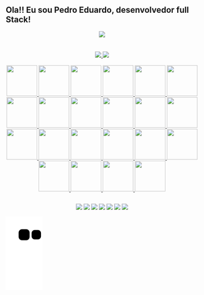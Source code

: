 ## Ola!! Eu sou Pedro Eduardo, desenvolvedor full Stack!

<div  style="display: inline_block; text-decoration: none" align="center">
  <img src="https://media.giphy.com/media/1C8bHHJturSx2/giphy.gif" />
</div><br><br>

<div align="center">
  <a href="https://github.com/Pedro-Eduardo">
  <img height="180em" src="https://github-readme-stats.vercel.app/api?username=Pedro-Eduardo&show_icons=true&theme=dracula&include_all_commits=true&count_private=true"/>
  <img height="180em" src="https://github-readme-stats.vercel.app/api/top-langs/?username=Pedro-Eduardo&layout=compact&langs_count=7&theme=dracula"/>
</div>
<div style="display: inline_block; text-decoration: none" align="center"><br>
  
  <div>
        <img style="text-decoration: none" height="80" width="80" src="https://cdn.jsdelivr.net/gh/devicons/devicon/icons/react/react-original.svg" />   
        <img style="text-decoration: none" height="80" width="80" src="https://cdn.jsdelivr.net/gh/devicons/devicon/icons/swift/swift-original-wordmark.svg" />     
        <img height="80" width="80" src="https://cdn.jsdelivr.net/gh/devicons/devicon/icons/django/django-plain-wordmark.svg" />   
        <img height="80" width="80" src="https://cdn.jsdelivr.net/gh/devicons/devicon/icons/rails/rails-plain-wordmark.svg" />  
        <img height="80" width="80" src="https://cdn.jsdelivr.net/gh/devicons/devicon/icons/php/php-original.svg" />
        <img height="80" width="80" src="https://cdn.jsdelivr.net/gh/devicons/devicon/icons/postgresql/postgresql-original-wordmark.svg" />   
        <img height="80" width="80" src="https://cdn.jsdelivr.net/gh/devicons/devicon/icons/linux/linux-original.svg" />  
        <img height="80" width="80" src="https://cdn.jsdelivr.net/gh/devicons/devicon/icons/git/git-original-wordmark.svg" />    
        <img height="80" width="80" src="https://cdn.jsdelivr.net/gh/devicons/devicon/icons/docker/docker-original-wordmark.svg" />
        <img height="80" width="80" src="https://cdn.jsdelivr.net/gh/devicons/devicon/icons/heroku/heroku-plain-wordmark.svg" />
        <img height="80" width="80" src="https://cdn.jsdelivr.net/gh/devicons/devicon/icons/mongodb/mongodb-original-wordmark.svg" />
        <img height="80" width="80" src="https://cdn.jsdelivr.net/gh/devicons/devicon/icons/microsoftsqlserver/microsoftsqlserver-plain-wordmark.svg" />       
        <img height="80" width="80" src="https://cdn.jsdelivr.net/gh/devicons/devicon/icons/java/java-original-wordmark.svg" />
        <img height="80" width="80" src="https://cdn.jsdelivr.net/gh/devicons/devicon/icons/spring/spring-original-wordmark.svg" />
        <img height="80" width="80" src="https://cdn.jsdelivr.net/gh/devicons/devicon/icons/angularjs/angularjs-original.svg" />
        <img height="80" width="80" src="https://cdn.jsdelivr.net/gh/devicons/devicon/icons/javascript/javascript-original.svg" />
        <img height="80" width="80" src="https://cdn.jsdelivr.net/gh/devicons/devicon/icons/mysql/mysql-original-wordmark.svg" />
        <img height="80" width="80" src="https://cdn.jsdelivr.net/gh/devicons/devicon/icons/html5/html5-original-wordmark.svg" />
        <img height="80" width="80" src="https://cdn.jsdelivr.net/gh/devicons/devicon/icons/css3/css3-original-wordmark.svg" />
        <img height="80" width="80" src="https://cdn.jsdelivr.net/gh/devicons/devicon/icons/python/python-original-wordmark.svg" />
        <img height="80" width="80" src="https://cdn.jsdelivr.net/gh/devicons/devicon/icons/c/c-original.svg" />
        <img height="80" width="80" src="https://cdn.jsdelivr.net/gh/devicons/devicon/icons/ruby/ruby-plain-wordmark.svg" />
    
  </div>
 
 
</div>
 
 ##
 
<div align="center">
    <a href="https://web.whatsapp.com/send?phone=5584996173018" target="_blank"><img src="https://img.shields.io/badge/WhatsApp-25D366?style=for-the-badge&logo=whatsapp&logoColor=white" target="_blank"></a>
    <a href="https://t.me/PedroEduard0" target="_blank"><img src="https://img.shields.io/badge/Telegram-2CA5E0?style=for-the-badge&logo=telegram&logoColor=white" target="_blank"></a>
    <a href="mailto:contact.pedroeduardo@gmail.com" target="_blank"><img src="https://img.shields.io/badge/Gmail-D14836?style=for-the-badge&logo=gmail&logoColor=white" target="_blank"></a>
    <a href="https://www.linkedin.com/in/pedro-eduardo-silva-b14aa289/" target="_blank"><img src="https://img.shields.io/badge/LinkedIn-0077B5?style=for-the-badge&logo=linkedin&logoColor=white" target="_blank"></a>
    <a href="https://www.youtube.com/channel/UCPj_i-Ux6HDEfvgScNoSt2Q" target="_blank"><img src="https://img.shields.io/badge/YouTube-FF0000?style=for-the-badge&logo=youtube&logoColor=white" target="_blank"></a>
    <a href="https://www.instagram.com/pedr0.eduard0/" target="_blank"><img src="https://img.shields.io/badge/Instagram-E4405F?style=for-the-badge&logo=instagram&logoColor=white" target="_blank"></a>
    <a href="https://blog.pedroeduardo.com.br/" target="_blank"><img src="https://img.shields.io/badge/Blogger-FF5722?style=for-the-badge&logo=blogger&logoColor=white"></a>
</div>

![Snake animation](https://github.com/pedro-eduardo/pedro-eduardo/blob/output/github-contribution-grid-snake.svg)

